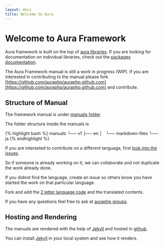 ```yaml
---
layout: docs
title: Welcome to Aura
---
```


Welcome to Aura Framework
=========================

Aura framework is built on the top of [aura libraries](/packages/). 
If you are looking for documentation on individual libraries, 
check out the [packages documentation](/packages/).

The Aura Framework manual is still a work in progress (WIP).
If you are interested in contributing to the manual please fork 
[https://github.com/auraphp/auraphp.github.com](https://github.com/auraphp/auraphp.github.com)
and contribute.

Structure of Manual
-------------------

The framework manual is under 
[manuals folder](https://github.com/auraphp/auraphp.github.com/tree/master/manuals)

The folder structure inside the manuals is

{% highlight bash %}
manuals
    └── v1
        ├── en
        │   └── markdown-files
        └── ja
{% endhighlight %}

If you are interested to contribute on a different language, 
first [look into the issues](https://github.com/auraphp/auraphp.github.com/issues?labels=manuals&page=1&state=open). 

So if someone is already working on it, we can collaborate and 
not duplicate the work already done.

If you didnot find the language, create an issue so others know you 
have started the work on that particular language.

Fork and add the 
[2 letter language code](http://en.wikipedia.org/wiki/List_of_ISO_639-1_codes)
and the translated contents.

If you have any questions feel free to ask at 
[auraphp groups](http://groups.google.com/group/auraphp).

Hosting and Rendering
---------------------

The manuals are rendered with the help of [Jekyll](http://jekyllrb.com)
and hosted in [github](https://github.com).

You can install [Jekyll](http://jekyllrb.com) in your local system and 
see how it renders.
